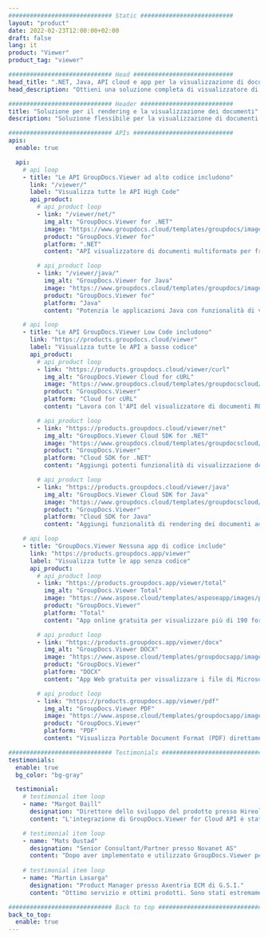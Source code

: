 ```yaml
---
############################# Static ##########################
layout: "product"
date: 2022-02-23T12:00:00+02:00
draft: false
lang: it
product: "Viewer"
product_tag: "viewer"

############################# Head ############################
head_title: ".NET, Java, API cloud e app per la visualizzazione di documenti online di GroupDocs"
head_description: "Ottieni una soluzione completa di visualizzatore di documenti per applicazioni .NET, Java e cloud. Visualizza i formati di documenti comuni online utilizzando la semplice funzionalità di trascinamento della selezione."

############################# Header ##########################
title: "Soluzione per il rendering e la visualizzazione dei documenti"
description: "Soluzione flessibile per la visualizzazione di documenti per programmatori e professionisti per il rendering e la visualizzazione di formati di file ampiamente utilizzati ovunque."

############################# APIs ############################
apis:
  enable: true

  api:
    # api loop
    - title: "Le API GroupDocs.Viewer ad alto codice includono"
      link: "/viewer/"
      label: "Visualizza tutte le API High Code"
      api_product:
        # api_product loop
        - link: "/viewer/net/"
          img_alt: "GroupDocs.Viewer for .NET"
          image: "https://www.groupdocs.cloud/templates/groupdocs/images/product-logos/groupdocs-viewer-net.png"
          product: "GroupDocs.Viewer for"
          platform: ".NET"
          content: "API visualizzatore di documenti multiformato per framework .NET e Mono per eseguire il rendering di oltre 190 formati di file popolari dall'interno delle tue applicazioni."

        # api_product loop
        - link: "/viewer/java/"
          img_alt: "GroupDocs.Viewer for Java"
          image: "https://www.groupdocs.cloud/templates/groupdocs/images/product-logos/groupdocs-viewer-java.png"
          product: "GroupDocs.Viewer for"
          platform: "Java"
          content: "Potenzia le applicazioni Java con funzionalità di visualizzazione e rendering dei documenti per visualizzare un'ampia gamma di documenti, immagini e diagrammi."

    # api loop
    - title: "Le API GroupDocs.Viewer Low Code includono"
      link: "https://products.groupdocs.cloud/viewer"
      label: "Visualizza tutte le API a basso codice"
      api_product:
        # api_product loop
        - link: "https://products.groupdocs.cloud/viewer/curl"
          img_alt: "GroupDocs.Viewer Cloud for cURL"
          image: "https://www.groupdocs.cloud/templates/groupdocscloud/images/sdk/272x272/groupdocs_viewer-for-curl.png"
          product: "GroupDocs.Viewer"
          platform: "Cloud for cURL"
          content: "Lavora con l'API del visualizzatore di documenti RESTful cURL per eseguire rapidamente il rendering e visualizzare Microsoft Office, PDF e altri formati di file comuni nelle tue applicazioni."

        # api_product loop
        - link: "https://products.groupdocs.cloud/viewer/net"
          img_alt: "GroupDocs.Viewer Cloud SDK for .NET"
          image: "https://www.groupdocs.cloud/templates/groupdocscloud/images/sdk/272x272/groupdocs_viewer-for-net.png"
          product: "GroupDocs.Viewer"
          platform: "Cloud SDK for .NET"
          content: "Aggiungi potenti funzionalità di visualizzazione dei formati di documenti nelle applicazioni .NET utilizzando Cloud SDK per .NET. Visualizza i documenti in HTML, PDF o come immagine."

        # api_product loop
        - link: "https://products.groupdocs.cloud/viewer/java"
          img_alt: "GroupDocs.Viewer Cloud SDK for Java"
          image: "https://www.groupdocs.cloud/templates/groupdocscloud/images/sdk/272x272/groupdocs_viewer-for-java.png"
          product: "GroupDocs.Viewer"
          platform: "Cloud SDK for Java"
          content: "Aggiungi funzionalità di rendering dei documenti ad alta fedeltà alle tue applicazioni Java con l'SDK per visualizzatore di documenti appositamente progettato per Java."

    # api loop
    - title: "GroupDocs.Viewer Nessuna app di codice include" 
      link: "https://products.groupdocs.app/viewer"
      label: "Visualizza tutte le app senza codice"
      api_product:
        # api_product loop
        - link: "https://products.groupdocs.app/viewer/total"
          img_alt: "GroupDocs.Viewer Total"
          image: "https://www.aspose.cloud/templates/asposeapp/images/products/logo/aspose_viewer-app.png"
          product: "GroupDocs.Viewer"
          platform: "Total"
          content: "App online gratuita per visualizzare più di 190 formati di file da qualsiasi browser di tua scelta."

        # api_product loop
        - link: "https://products.groupdocs.app/viewer/docx"
          img_alt: "GroupDocs.Viewer DOCX"
          image: "https://www.aspose.cloud/templates/groupdocsapp/images/products/logo/groupdocs_words-app.png"
          product: "GroupDocs.Viewer"
          platform: "DOCX"
          content: "App Web gratuita per visualizzare i file di Microsoft Word online da qualsiasi dispositivo."

        # api_product loop
        - link: "https://products.groupdocs.app/viewer/pdf"
          img_alt: "GroupDocs.Viewer PDF"
          image: "https://www.aspose.cloud/templates/groupdocsapp/images/products/logo/groupdocs_pdf-app.png"
          product: "GroupDocs.Viewer"
          platform: "PDF"
          content: "Visualizza Portable Document Format (PDF) direttamente dal tuo browser web."

############################# Testimonials ###############################
testimonials:
  enable: true
  bg_color: "bg-gray"

  testimonial:
    # testimonial item loop
    - name: "Margot Baill"
      designation: "Direttore dello sviluppo del prodotto presso Hireology"
      content: "L'integrazione di GroupDocs.Viewer for Cloud API è stata semplice con il loro fantastico Ruby SDK. Non ci sono molte aziende là fuori che sono disposte a lavorare con noi su ciò che vogliamo. È una grande collaborazione."

    # testimonial item loop
    - name: "Mats Oustad"
      designation: "Senior Consultant/Partner presso Novanet AS"
      content: "Dopo aver implementato e utilizzato GroupDocs.Viewer per .NET nel progetto, sembra funzionare molto bene. Ho testato con molti documenti e finora tutto bene. Tutto ciò che ho lanciato viene riprodotto bene e ha un bell'aspetto come in un visualizzatore di PDF o MS Word."
              
    # testimonial item loop
    - name: "Martin Lasarga"
      designation: "Product Manager presso Axentria ECM di G.S.I."
      content: "Ottimo servizio e ottimi prodotti. Sono stati estremamente utili e reattivi durante il processo di implementazione di GroupDocs.Viewer per .NET, non posso raccomandarli abbastanza bene."

############################# Back to top ###############################
back_to_top:
  enable: true
---
```


